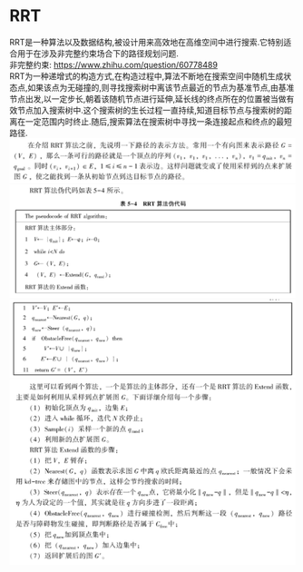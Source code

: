 # RRT
RRT是一种算法以及数据结构,被设计用来高效地在高维空间中进行搜索.它特别适合用于在涉及非完整约束场合下的路径规划问题.<br>
非完整约束: https://www.zhihu.com/question/60778489 <br>
RRT为一种递增式的构造方式,在构造过程中,算法不断地在搜索空间中随机生成状态点,如果该点为无碰撞的,则寻找搜索树中离该节点最近的节点为基准节点,由基准节点出发,以一定步长,朝着该随机节点进行延伸,延长线的终点所在的位置被当做有效节点加入搜索树中.这个搜索树的生长过程一直持续,知道目标节点与搜索树的距离在一定范围内时终止.随后,搜索算法在搜索树中寻找一条连接起点和终点的最短路径.<br>
![rrt](https://github.com/MA-JIE/Robotics/blob/master/%E8%B7%AF%E5%BE%84%E8%A7%84%E5%88%92%E7%AE%97%E6%B3%95/img/rrt1.png) <br>
![rrt](https://github.com/MA-JIE/Robotics/blob/master/%E8%B7%AF%E5%BE%84%E8%A7%84%E5%88%92%E7%AE%97%E6%B3%95/img/rrt2.png) <br>
![rrt](https://github.com/MA-JIE/Robotics/blob/master/%E8%B7%AF%E5%BE%84%E8%A7%84%E5%88%92%E7%AE%97%E6%B3%95/img/rrt3.png) <br>
![rrt](https://github.com/MA-JIE/Robotics/blob/master/%E8%B7%AF%E5%BE%84%E8%A7%84%E5%88%92%E7%AE%97%E6%B3%95/img/rrt4.png) <br>
